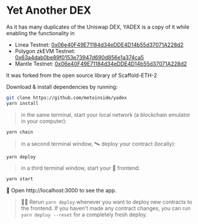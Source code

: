 # Yet Another DEX

As it has many duplicates of the Uniswap DEX, YADEX is a copy of it while enabling the functionality in
- Linea Testnet: [0x06e40F49E71184d34eDDE4D14b55d37071A228d2](https://explorer.goerli.linea.build/address/0x06e40F49E71184d34eDDE4D14b55d37071A228d2)
- Polygon zkEVM Testnet: [0x63a4dab0be89f0153e73947d690d856e1a374ca5](https://testnet-zkevm.polygonscan.com/address/0x63a4dab0be89f0153e73947d690d856e1a374ca5)
- Mantle Testnet: [0x06e40F49E71184d34eDDE4D14b55d37071A228d2](https://explorer.testnet.mantle.xyz/address/0x06e40F49E71184d34eDDE4D14b55d37071A228d2)

It was forked from the open source library of Scaffold-ETH-2 


Download & install dependencies by running:

```sh
git clone https://github.com/metoinside/yadex
yarn install
```

> in the same terminal, start your local network (a blockchain emulator in your computer):

```sh
yarn chain
```

> in a second terminal window, 🛰 deploy your contract (locally):

```sh
yarn deploy
```

> in a third terminal window, start your 📱 frontend:

```sh
yarn start
```

📱 Open http://localhost:3000 to see the app.

> 👩‍💻 Rerun `yarn deploy` whenever you want to deploy new contracts to the frontend. If you haven't made any contract changes, you can run `yarn deploy --reset` for a completely fresh deploy.
